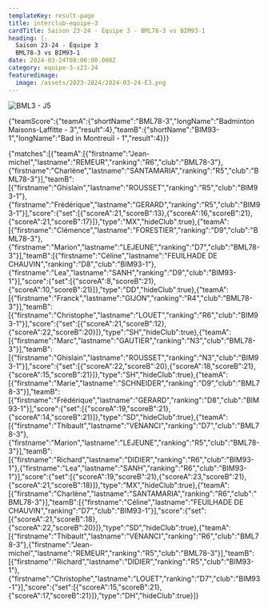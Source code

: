 ```yaml
---
templateKey: result-page
title: interclub-equipe-3
cardTitle: Saison 23-24 - Équipe 3 - BML78-3 vs BIM93-1 
heading: |-
  Saison 23-24 - Équipe 3
  BML78-3 vs BIM93-1
date: 2024-03-24T08:00:00.000Z
category: equipe-3-s23-24
featuredimage:
  image: /assets/2023-2024/2024-03-24-E3.png
---
```

![](/assets/2023-2024/2024-03-24-E3.png "BML3 - J5")

<teamscoreboard>{"teamScore":{"teamA":{"shortName":"BML78-3","longName":"Badminton Maisons-Laffitte - 3","result":4},"teamB":{"shortName":"BIM93-1","longName":"Bad in Montreuil - 1","result":4}}}</teamscoreboard>

<scoreboard>{"matches":[{"teamA":[{"firstname":"Jean-michel","lastname":"REMEUR","ranking":"R6","club":"BML78-3"},{"firstname":"Charlène","lastname":"SANTAMARIA","ranking":"R5","club":"BML78-3"}],"teamB":[{"firstname":"Ghislain","lastname":"ROUSSET","ranking":"R5","club":"BIM93-1"},{"firstname":"Frédérique","lastname":"GERARD","ranking":"R5","club":"BIM93-1"}],"score":{"set":[{"scoreA":21,"scoreB":13},{"scoreA":16,"scoreB":21},{"scoreA":21,"scoreB":17}]},"type":"MX","hideClub":true},{"teamA":[{"firstname":"Clémence","lastname":"FORESTIER","ranking":"D9","club":"BML78-3"},{"firstname":"Marion","lastname":"LEJEUNE","ranking":"D7","club":"BML78-3"}],"teamB":[{"firstname":"Céline","lastname":"FEUILHADE DE CHAUVIN","ranking":"D8","club":"BIM93-1"},{"firstname":"Lea","lastname":"SANH","ranking":"D9","club":"BIM93-1"}],"score":{"set":[{"scoreA":8,"scoreB":21},{"scoreA":10,"scoreB":21}]},"type":"DD","hideClub":true},{"teamA":[{"firstname":"Franck","lastname":"GIJON","ranking":"R4","club":"BML78-3"}],"teamB":[{"firstname":"Christophe","lastname":"LOUET","ranking":"R6","club":"BIM93-1"}],"score":{"set":[{"scoreA":21,"scoreB":12},{"scoreA":22,"scoreB":20}]},"type":"SH","hideClub":true},{"teamA":[{"firstname":"Marc","lastname":"GAUTIER","ranking":"N3","club":"BML78-3"}],"teamB":[{"firstname":"Ghislain","lastname":"ROUSSET","ranking":"N3","club":"BIM93-1"}],"score":{"set":[{"scoreA":22,"scoreB":20},{"scoreA":18,"scoreB":21},{"scoreA":15,"scoreB":21}]},"type":"SH","hideClub":true},{"teamA":[{"firstname":"Marie","lastname":"SCHNEIDER","ranking":"D9","club":"BML78-3"}],"teamB":[{"firstname":"Frédérique","lastname":"GERARD","ranking":"D8","club":"BIM93-1"}],"score":{"set":[{"scoreA":19,"scoreB":21},{"scoreA":14,"scoreB":21}]},"type":"SD","hideClub":true},{"teamA":[{"firstname":"Thibault","lastname":"VENANCI","ranking":"D7","club":"BML78-3"},{"firstname":"Marion","lastname":"LEJEUNE","ranking":"R5","club":"BML78-3"}],"teamB":[{"firstname":"Richard","lastname":"DIDIER","ranking":"R6","club":"BIM93-1"},{"firstname":"Lea","lastname":"SANH","ranking":"R6","club":"BIM93-1"}],"score":{"set":[{"scoreA":19,"scoreB":21},{"scoreA":23,"scoreB":21},{"scoreA":21,"scoreB":18}]},"type":"MX","hideClub":true},{"teamA":[{"firstname":"Charlène","lastname":"SANTAMARIA","ranking":"R6","club":"BML78-3"}],"teamB":[{"firstname":"Céline","lastname":"FEUILHADE DE CHAUVIN","ranking":"D7","club":"BIM93-1"}],"score":{"set":[{"scoreA":21,"scoreB":18},{"scoreA":22,"scoreB":20}]},"type":"SD","hideClub":true},{"teamA":[{"firstname":"Thibault","lastname":"VENANCI","ranking":"R6","club":"BML78-3"},{"firstname":"Jean-michel","lastname":"REMEUR","ranking":"R5","club":"BML78-3"}],"teamB":[{"firstname":"Richard","lastname":"DIDIER","ranking":"R5","club":"BIM93-1"},{"firstname":"Christophe","lastname":"LOUET","ranking":"D7","club":"BIM93-1"}],"score":{"set":[{"scoreA":15,"scoreB":21},{"scoreA":17,"scoreB":21}]},"type":"DH","hideClub":true}]}</scoreboard>